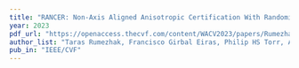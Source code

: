 ```yaml
---
title: "RANCER: Non-Axis Aligned Anisotropic Certification With Randomized Smoothing"
year: 2023
pdf_url: "https://openaccess.thecvf.com/content/WACV2023/papers/Rumezhak_RANCER_Non-Axis_Aligned_Anisotropic_Certification_With_Randomized_Smoothing_WACV_2023_paper.pdf"
author_list: "Taras Rumezhak, Francisco Girbal Eiras, Philip HS Torr, Adel Bibi"
pub_in: "IEEE/CVF"
---
```

